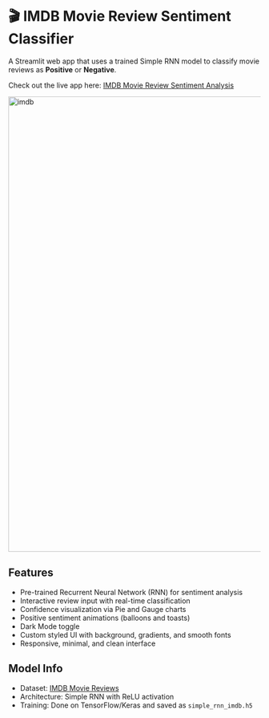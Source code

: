 # 🎬 IMDB Movie Review Sentiment Classifier

A Streamlit web app that uses a trained Simple RNN model to classify movie reviews as **Positive** or **Negative**.

Check out the live app here: [IMDB Movie Review Sentiment Analysis](https://imdb-movie-review-sentiment-analysis-by-tanujhinduja.streamlit.app/)

<img width="1920" height="907" alt="imdb" src="https://github.com/user-attachments/assets/fc8367c5-16c6-4250-afc7-cd587d10fdf8" />


## Features

- Pre-trained Recurrent Neural Network (RNN) for sentiment analysis
- Interactive review input with real-time classification
- Confidence visualization via Pie and Gauge charts
- Positive sentiment animations (balloons and toasts)
- Dark Mode toggle
- Custom styled UI with background, gradients, and smooth fonts
- Responsive, minimal, and clean interface


## Model Info

- Dataset: [IMDB Movie Reviews](https://ai.stanford.edu/~amaas/data/sentiment/)
- Architecture: Simple RNN with ReLU activation
- Training: Done on TensorFlow/Keras and saved as `simple_rnn_imdb.h5`
